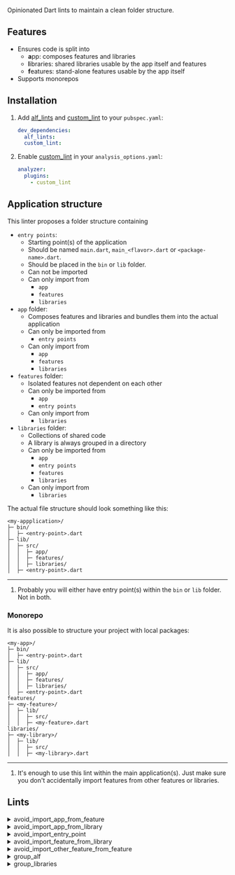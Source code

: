 Opinionated Dart lints to maintain a clean folder structure.

## Features

- Ensures code is split into
  - **a**pp: composes features and libraries
  - **l**ibraries: shared libraries usable by the app itself and features
  - **f**eatures: stand-alone features usable by the app itself
- Supports monorepos

## Installation

1. Add [alf_lints](https://pub.dev/packages/alf_lints) and [custom_lint](https://pub.dev/packages/custom_lint) to your `pubspec.yaml`:
   ```yaml
   dev_dependencies:
     alf_lints:
     custom_lint:
   ```
2. Enable [custom_lint](https://pub.dev/packages/custom_lint) in your `analysis_options.yaml`:
   ```yaml
   analyzer:
     plugins:
       - custom_lint
   ```

## Application structure

This linter proposes a folder structure containing

- `entry points`:
  - Starting point(s) of the application
  - Should be named `main.dart`, `main_<flavor>.dart` or `<package-name>.dart`.
  - Should be placed in the `bin` or `lib` folder.
  - Can not be imported
  - Can only import from
    - `app`
    - `features`
    - `libraries`
- `app` folder:
  - Composes features and libraries and bundles them into the actual application
  - Can only be imported from
    - `entry points`
  - Can only import from
    - `app`
    - `features`
    - `libraries`
- `features` folder:
  - Isolated features not dependent on each other
  - Can only be imported from
    - `app`
    - `entry points`
  - Can only import from
    - `libraries`
- `libraries` folder:
  - Collections of shared code
  - A library is always grouped in a directory
  - Can only be imported from
    - `app`
    - `entry points`
    - `features`
    - `libraries`
  - Can only import from
    - `libraries`

The actual file structure should look something like this:

```
<my-appplication>/
├─ bin/
│  ├─ <entry-point>.dart
├─ lib/
│  ├─ src/
│  │  ├─ app/
│  │  ├─ features/
│  │  ├─ libraries/
│  ├─ <entry-point>.dart
```

---

1. Probably you will either have entry point(s) within the `bin` or `lib` folder. Not in both.

### Monorepo

It is also possible to structure your project with local packages:

```
<my-app>/
├─ bin/
│  ├─ <entry-point>.dart
├─ lib/
│  ├─ src/
│  │  ├─ app/
│  │  ├─ features/
│  │  ├─ libraries/
│  ├─ <entry-point>.dart
features/
├─ <my-feature>/
│  ├─ lib/
│  │  ├─ src/
│  │  ├─ <my-feature>.dart
libraries/
├─ <my-library>/
│  ├─ lib/
│  │  ├─ src/
│  │  ├─ <my-library>.dart
```

---

1. It's enough to use this lint within the main application(s). Just make sure you don't accidentally import features from other features or libraries.

## Lints

<details>
  <summary>avoid_import_app_from_feature</summary>

- Ensures that features don't import composing app code.
</details>

<details>
  <summary>avoid_import_app_from_library</summary>

- Ensures that libraries don't import composing app code.
</details>

<details>
  <summary>avoid_import_entry_point</summary>

- Ensures that no code imports entry points.
</details>

<details>
  <summary>avoid_import_feature_from_library</summary>

- Ensures that libraries don't import features.
</details>

<details>
  <summary>avoid_import_other_feature_from_feature</summary>

- Ensures that features don't import other features.
</details>

<details>
  <summary>group_alf</summary>

- Ensures that files are placed and named according to the alf-linting conventions. Files should either - be a valid entry point placed in `lib/` or `bin/` directory and named `main.dart`, `main_<flavor>.dart` or `<packageName>.dart` - or placed within the `app`, `libraries` or `features` folder contained in the `lib/` or `lib/src/` folder.
</details>

<details>
  <summary>group_libraries</summary>

- Ensures that files within the `libraries` folder are grouped into another folder.
</details>
